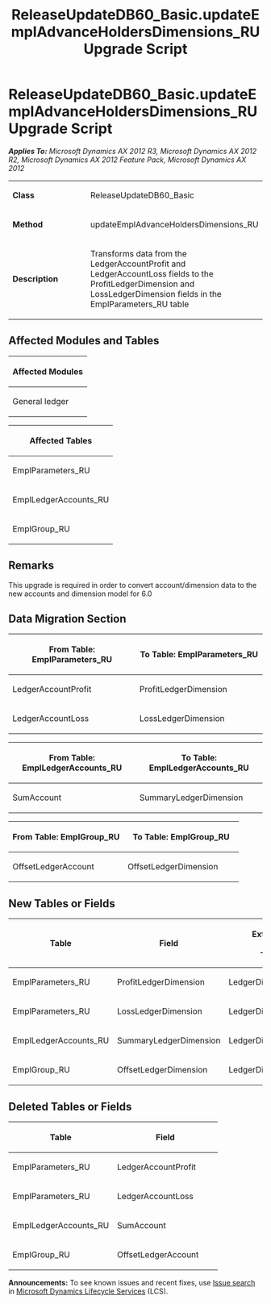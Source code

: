﻿---
title: ReleaseUpdateDB60_Basic.updateEmplAdvanceHoldersDimensions_RU Upgrade Script
TOCTitle: ReleaseUpdateDB60_Basic.updateEmplAdvanceHoldersDimensions_RU Upgrade Script
ms:assetid: 251fd431-dd0e-161c-d78b-fd6f6636352a
ms:mtpsurl: https://msdn.microsoft.com/en-us/library/JJ685008(v=AX.60)
ms:contentKeyID: 49707208
ms.date: 05/18/2015
mtps_version: v=AX.60
---

# ReleaseUpdateDB60\_Basic.updateEmplAdvanceHoldersDimensions\_RU Upgrade Script 


_**Applies To:** Microsoft Dynamics AX 2012 R3, Microsoft Dynamics AX 2012 R2, Microsoft Dynamics AX 2012 Feature Pack, Microsoft Dynamics AX 2012_

<table>
<colgroup>
<col style="width: 50%" />
<col style="width: 50%" />
</colgroup>
<tbody>
<tr class="odd">
<td><p><strong>Class</strong></p></td>
<td><p>ReleaseUpdateDB60_Basic</p></td>
</tr>
<tr class="even">
<td><p><strong>Method</strong></p></td>
<td><p>updateEmplAdvanceHoldersDimensions_RU</p></td>
</tr>
<tr class="odd">
<td><p><strong>Description</strong></p></td>
<td><p>Transforms data from the LedgerAccountProfit and LedgerAccountLoss fields to the ProfitLedgerDimension and LossLedgerDimension fields in the EmplParameters_RU table</p></td>
</tr>
</tbody>
</table>


## Affected Modules and Tables

<table>
<colgroup>
<col style="width: 100%" />
</colgroup>
<thead>
<tr class="header">
<th><p>Affected Modules</p></th>
</tr>
</thead>
<tbody>
<tr class="odd">
<td><p>General ledger</p></td>
</tr>
</tbody>
</table>


<table>
<colgroup>
<col style="width: 100%" />
</colgroup>
<thead>
<tr class="header">
<th><p>Affected Tables</p></th>
</tr>
</thead>
<tbody>
<tr class="odd">
<td><p>EmplParameters_RU</p></td>
</tr>
<tr class="even">
<td><p>EmplLedgerAccounts_RU</p></td>
</tr>
<tr class="odd">
<td><p>EmplGroup_RU</p></td>
</tr>
</tbody>
</table>


## Remarks

This upgrade is required in order to convert account/dimension data to the new accounts and dimension model for 6.0

## Data Migration Section

<table>
<colgroup>
<col style="width: 50%" />
<col style="width: 50%" />
</colgroup>
<thead>
<tr class="header">
<th><p>From Table: EmplParameters_RU</p></th>
<th><p>To Table: EmplParameters_RU</p></th>
</tr>
</thead>
<tbody>
<tr class="odd">
<td><p>LedgerAccountProfit</p></td>
<td><p>ProfitLedgerDimension</p></td>
</tr>
<tr class="even">
<td><p>LedgerAccountLoss</p></td>
<td><p>LossLedgerDimension</p></td>
</tr>
</tbody>
</table>


<table>
<colgroup>
<col style="width: 50%" />
<col style="width: 50%" />
</colgroup>
<thead>
<tr class="header">
<th><p>From Table: EmplLedgerAccounts_RU</p></th>
<th><p>To Table: EmplLedgerAccounts_RU</p></th>
</tr>
</thead>
<tbody>
<tr class="odd">
<td><p>SumAccount</p></td>
<td><p>SummaryLedgerDimension</p></td>
</tr>
</tbody>
</table>


<table>
<colgroup>
<col style="width: 50%" />
<col style="width: 50%" />
</colgroup>
<thead>
<tr class="header">
<th><p>From Table: EmplGroup_RU</p></th>
<th><p>To Table: EmplGroup_RU</p></th>
</tr>
</thead>
<tbody>
<tr class="odd">
<td><p>OffsetLedgerAccount</p></td>
<td><p>OffsetLedgerDimension</p></td>
</tr>
</tbody>
</table>


## New Tables or Fields

<table>
<colgroup>
<col style="width: 33%" />
<col style="width: 33%" />
<col style="width: 33%" />
</colgroup>
<thead>
<tr class="header">
<th><p>Table</p></th>
<th><p>Field</p></th>
<th><p>Extended Data Type</p>
<p>-or- Base Enum</p></th>
</tr>
</thead>
<tbody>
<tr class="odd">
<td><p>EmplParameters_RU</p></td>
<td><p>ProfitLedgerDimension</p></td>
<td><p>LedgerDimensionDefaultAccount</p></td>
</tr>
<tr class="even">
<td><p>EmplParameters_RU</p></td>
<td><p>LossLedgerDimension</p></td>
<td><p>LedgerDimensionDefaultAccount</p></td>
</tr>
<tr class="odd">
<td><p>EmplLedgerAccounts_RU</p></td>
<td><p>SummaryLedgerDimension</p></td>
<td><p>LedgerDimensionDefaultAccount</p></td>
</tr>
<tr class="even">
<td><p>EmplGroup_RU</p></td>
<td><p>OffsetLedgerDimension</p></td>
<td><p>LedgerDimensionDefaultAccount</p></td>
</tr>
</tbody>
</table>


## Deleted Tables or Fields

<table>
<colgroup>
<col style="width: 50%" />
<col style="width: 50%" />
</colgroup>
<thead>
<tr class="header">
<th><p>Table</p></th>
<th><p>Field</p></th>
</tr>
</thead>
<tbody>
<tr class="odd">
<td><p>EmplParameters_RU</p></td>
<td><p>LedgerAccountProfit</p></td>
</tr>
<tr class="even">
<td><p>EmplParameters_RU</p></td>
<td><p>LedgerAccountLoss</p></td>
</tr>
<tr class="odd">
<td><p>EmplLedgerAccounts_RU</p></td>
<td><p>SumAccount</p></td>
</tr>
<tr class="even">
<td><p>EmplGroup_RU</p></td>
<td><p>OffsetLedgerAccount</p></td>
</tr>
</tbody>
</table>

  
**Announcements:** To see known issues and recent fixes, use [Issue search](http://go.microsoft.com/fwlink/?linkid=389258) in [Microsoft Dynamics Lifecycle Services](http://go.microsoft.com/fwlink/?linkid=306505) (LCS).


